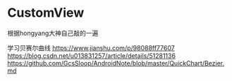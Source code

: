 # CustomView

根据hongyang大神自己敲的一遍

学习贝赛尔曲线
https://www.jianshu.com/p/98088ff77607
https://blog.csdn.net/u013831257/article/details/51281136
https://github.com/GcsSloop/AndroidNote/blob/master/QuickChart/Bezier.md